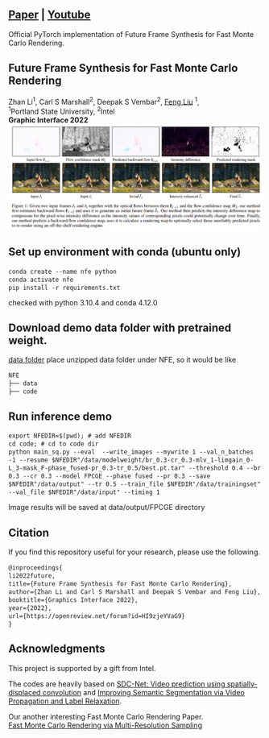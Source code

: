 
## [Paper](https://openreview.net/forum?id=HI9zjeYVaG9) | [Youtube](https://youtu.be/CHpYz3D6ig4?t=574) 
Official PyTorch implementation of Future Frame Synthesis for Fast Monte Carlo Rendering.<br>

## Future Frame Synthesis for Fast Monte Carlo Rendering<br>
Zhan Li<sup>1</sup>, Carl S Marshall<sup>2</sup>, Deepak S Vembar<sup>2</sup>, [Feng Liu](http://web.cecs.pdx.edu/~fliu/) <sup>1</sup>, <br>
 <sup>1</sup>Portland State University, <sup>2</sup>Intel <br>
**Graphic Interface 2022**
<img src="figure/figure.png"> 

## Set up environment with conda (ubuntu only)
```shell
conda create --name nfe python
conda activate nfe
pip install -r requirements.txt
```
checked with python 3.10.4 and conda 4.12.0 <br/>

## Download demo data folder with pretrained weight. 
[data folder]()
place unzipped data folder under NFE, so it would be like 
```shell
NFE
├── data
├── code

```

## Run inference demo
```shell
export NFEDIR=$(pwd); # add NFEDIR 
cd code; # cd to code dir
python main_sq.py --eval  --write_images --mywrite 1 --val_n_batches -1 --resume $NFEDIR"/data/modelweight/br_0.3-cr_0.3-mlv_1-limgain_0-L_3-mask_F-phase_fused-pr_0.3-tr_0.5/best.pt.tar" --threshold 0.4 --br 0.3 --cr 0.3 --model FPCGE --phase fused --pr 0.3 --save $NFEDIR"/data/output" --tr 0.5 --train_file $NFEDIR"/data/trainingset" --val_file $NFEDIR"/data/input" --timing 1
```
Image results will be saved at data/output/FPCGE directory
## Citation
If you find this repository useful for your research, please use the following.

```
@inproceedings{
li2022future,
title={Future Frame Synthesis for Fast Monte Carlo Rendering},
author={Zhan Li and Carl S Marshall and Deepak S Vembar and Feng Liu},
booktitle={Graphics Interface 2022},
year={2022},
url={https://openreview.net/forum?id=HI9zjeYVaG9}
}
```


## Acknowledgments
This project is supported by a gift from Intel.

The codes are heavily based on [SDC-Net: Video prediction using spatially-displaced convolution](https://openaccess.thecvf.com/content_ECCV_2018/papers/Fitsum_Reda_SDC-Net_Video_prediction_ECCV_2018_paper.pdf) and [Improving Semantic Segmentation via Video Propagation and Label Relaxation](https://github.com/bryanyzhu/semantic-segmentation). <br/>

Our another interesting Fast Monte Carlo Rendering Paper. <br/>
[Fast Monte Carlo Rendering via Multi-Resolution Sampling
](https://github.com/hqqxyy/msspl)